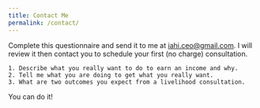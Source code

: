 ```yaml
---
title: Contact Me
permalink: /contact/
---
```


Complete this questionnaire and send it to me at [iahi.ceo@gmail.com](mailto:iahi.ceo@gmail.com). I will review it then contact you to schedule your first (no charge) consultation.  

    1. Describe what you really want to do to earn an income and why.
    2. Tell me what you are doing to get what you really want.
    3. What are two outcomes you expect from a livelihood consultation.
     
You can do it!
